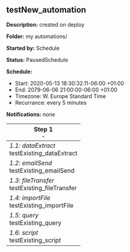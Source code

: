 ## testNew_automation

**Description:** created on deploy

**Folder:** my automations/

**Started by:** Schedule

**Status:** PausedSchedule

**Schedule:**

* Start: 2020-05-13 18:30:32.11-06:00 +01:00
* End: 2079-06-06 21:00:00-06:00 +01:00
* Timezone:  W. Europe Standard Time
* Recurrance: every 5 minutes

**Notifications:** _none_


| Step 1<br>_<small>-</small>_ |
| --- |
| _1.1: dataExtract_<br>testExisting_dataExtract |
| _1.2: emailSend_<br>testExisting_emailSend |
| _1.3: fileTransfer_<br>testExisting_fileTransfer |
| _1.4: importFile_<br>testExisting_importFile |
| _1.5: query_<br>testExisting_query |
| _1.6: script_<br>testExisting_script |
